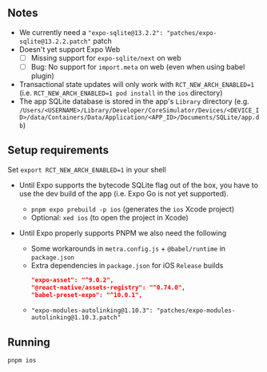 ## Notes

- We currently need a `"expo-sqlite@13.2.2": "patches/expo-sqlite@13.2.2.patch"` patch
- Doesn't yet support Expo Web
  - [ ] Missing support for `expo-sqlite/next` on web
  - [ ] Bug: No support for `import.meta` on web (even when using babel plugin)
- Transactional state updates will only work with `RCT_NEW_ARCH_ENABLED=1` (i.e. `RCT_NEW_ARCH_ENABLED=1 pod install` in the `ios` directory)
- The app SQLite database is stored in the app's `Library` directory (e.g. `/Users/<USERNAME>/Library/Developer/CoreSimulator/Devices/<DEVICE_ID>/data/Containers/Data/Application/<APP_ID>/Documents/SQLite/app.db`)

## Setup requirements

Set `export RCT_NEW_ARCH_ENABLED=1` in your shell
- Until Expo supports the bytecode SQLite flag out of the box, you have to use the dev build of the app (i.e. Expo Go is not yet supported).
  - `pnpm expo prebuild -p ios` (generates the `ios` Xcode project)
  - Optional: `xed ios` (to open the project in Xcode)

- Until Expo properly supports PNPM we also need the following
  - Some workarounds in `metra.config.js` + `@babel/runtime` in `package.json`
  - Extra dependencies in `package.json` for iOS `Release` builds
    ```json
    "expo-asset": "^9.0.2",
    "@react-native/assets-registry": "^0.74.0",
    "babel-preset-expo": "^10.0.1",
    ```
  - `"expo-modules-autolinking@1.10.3": "patches/expo-modules-autolinking@1.10.3.patch"`

## Running

```
pnpm ios
```